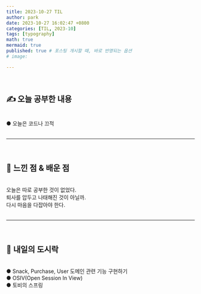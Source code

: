 ```yaml
---
title: 2023-10-27 TIL
author: park
date: 2023-10-27 16:02:47 +0800
categories: [TIL, 2023-10]
tags: [typography]
math: true
mermaid: true
published: true # 포스팅 개시할 때, 바로 반영되는 옵션
# image: 

---
```


<br>

## ✍ 오늘 공부한 내용

<br>
● 오늘은 코드나 끄적<br>
<br>

---

<br>

## 🧠 느낀 점 & 배운 점 

<br>
오늘은 따로 공부한 것이 없었다.<br>
퇴사를 압두고 나태해진 것이 아닐까.<br>
다시 마음을 다잡아야 한다.<br>

<br>

---

<br>

## 🍱 내일의 도시락

<br>
● Snack, Purchase, User 도메인 관련 기능 구현하기<br>
● OSIV(Open Session In View)<br>
● 토비의 스프링<br>
<br>
<br>